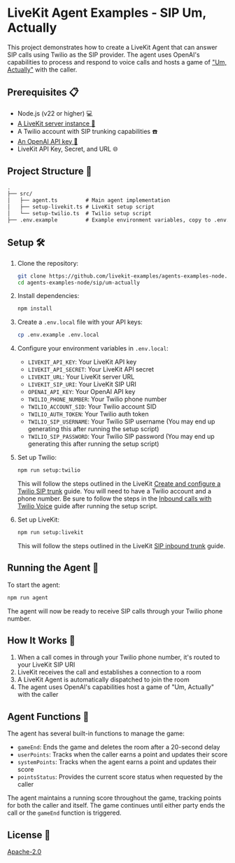 # LiveKit Agent Examples - SIP Um, Actually

This project demonstrates how to create a LiveKit Agent that can answer SIP calls using Twilio as the SIP provider. The agent uses OpenAI's capabilities to process and respond to voice calls and hosts a game of ["Um, Actually"](https://www.dropout.tv/um-actually) with the caller.

## Prerequisites 📋

- Node.js (v22 or higher) 💻
- [A LiveKit server instance 📡](https://docs.livekit.io/home/self-hosting/server-setup/)
- A Twilio account with SIP trunking capabilities ☎️
- [An OpenAI API key 🔑](https://platform.openai.com/api-keys)
- LiveKit API Key, Secret, and URL 🌐

## Project Structure 📂

```txt
.
├── src/
│   ├── agent.ts         # Main agent implementation
│   ├── setup-livekit.ts # LiveKit setup script
│   └── setup-twilio.ts  # Twilio setup script
├── .env.example         # Example environment variables, copy to .env.local and fill in your own values
```

## Setup 🛠️

1. Clone the repository:

   ```bash
   git clone https://github.com/livekit-examples/agents-examples-node.git
   cd agents-examples-node/sip/um-actually
   ```

2. Install dependencies:

   ```bash
   npm install
   ```

3. Create a `.env.local` file with your API keys:

   ```bash
   cp .env.example .env.local
   ```

4. Configure your environment variables in `.env.local`:
   - `LIVEKIT_API_KEY`: Your LiveKit API key
   - `LIVEKIT_API_SECRET`: Your LiveKit API secret
   - `LIVEKIT_URL`: Your LiveKit server URL
   - `LIVEKIT_SIP_URI`: Your LiveKit SIP URI
   - `OPENAI_API_KEY`: Your OpenAI API key
   - `TWILIO_PHONE_NUMBER`: Your Twilio phone number
   - `TWILIO_ACCOUNT_SID`: Your Twilio account SID
   - `TWILIO_AUTH_TOKEN`: Your Twilio auth token
   - `TWILIO_SIP_USERNAME`: Your Twilio SIP username (You may end up generating this after running the setup script)
   - `TWILIO_SIP_PASSWORD`: Your Twilio SIP password (You may end up generating this after running the setup script)

5. Set up Twilio:

   ```bash
   npm run setup:twilio
   ```

   This will follow the steps outlined in the LiveKit [Create and configure a Twilio SIP trunk](https://docs.livekit.io/sip/quickstarts/configuring-twilio-trunk/) guide. You will need to have a Twilio account and a phone number. Be sure to follow the steps in the [Inbound calls with Twilio Voice](https://docs.livekit.io/sip/accepting-calls-twilio-voice/) guide after running the setup script.

6. Set up LiveKit:

   ```bash
   npm run setup:livekit
   ```

   This will follow the steps outlined in the LiveKit [SIP inbound trunk](https://docs.livekit.io/sip/trunk-inbound/) guide.

## Running the Agent 🚀

To start the agent:

```bash
npm run agent
```

The agent will now be ready to receive SIP calls through your Twilio phone number.

## How It Works 🤔

1. When a call comes in through your Twilio phone number, it's routed to your LiveKit SIP URI
2. LiveKit receives the call and establishes a connection to a room
3. A LiveKit Agent is automatically dispatched to join the room
4. The agent uses OpenAI's capabilities host a game of "Um, Actually" with the caller

## Agent Functions 🤖

The agent has several built-in functions to manage the game:

- `gameEnd`: Ends the game and deletes the room after a 20-second delay
- `userPoints`: Tracks when the caller earns a point and updates their score
- `systemPoints`: Tracks when the agent earns a point and updates their score
- `pointsStatus`: Provides the current score status when requested by the caller

The agent maintains a running score throughout the game, tracking points for both the caller and itself. The game continues until either party ends the call or the `gameEnd` function is triggered.

## License 📝

[Apache-2.0](../LICENSE.md)
